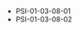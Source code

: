 <!--
    ATTENTION: This file was generated via gradle!
               Do NOT manually edit this file! Any such changes will be overwritten!
-->
* PSI-01-03-08-01
* PSI-01-03-08-02
